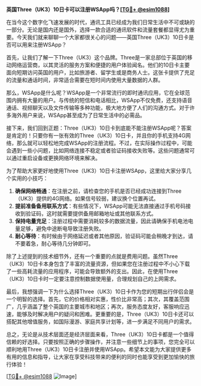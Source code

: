 **英国Three（UK3）10日卡可以注册WSApp吗？[[TG💪+ @esim1088](https://t.me/s/esim1088)]**

在当今这个数字化飞速发展的时代，通讯工具已经成为我们日常生活中不可或缺的一部分。无论是国内还是国外，选择一款合适的通讯软件和流量套餐都显得尤为重要。今天我们就来聊聊一个大家都很关心的问题——英国Three（UK3）10日卡是否可以用来注册WSApp？

首先，让我们了解一下Three（UK3）这个品牌。Three是一家总部位于英国的移动网络运营商，以其灵活的服务方案和便捷的用户体验闻名。他们的10日卡主要面向短期访问英国的用户，比如旅游者、留学生或是商务人士。这张卡提供了充足的流量和通话时间，非常适合需要在短时间内使用大量数据的人群。

那么，WSApp是什么呢？WSApp是一个非常流行的即时通讯应用，它在全球范围内拥有大量的用户。与传统的短信和电话相比，WSApp不仅免费，还支持语音通话、视频聊天以及文件传输等多种功能，极大地方便了人们的沟通方式。对于许多海外用户来说，WSApp甚至成为了日常生活中的必需品。

接下来，我们回到正题：Three（UK3）10日卡到底能不能注册WSApp呢？答案是肯定的！只要你有一张有效的Three（UK3）10日卡，并且你的手机支持4G网络，那么就可以轻松地完成WSApp的注册流程。不过，在实际操作过程中，可能会遇到一些小问题，比如网络连接不稳定或者验证码接收失败等。这些问题通常可以通过重启设备或更换网络环境来解决。

为了帮助大家更好地使用Three（UK3）10日卡注册WSApp，这里给大家分享几个实用的小技巧：

1. **确保网络畅通**：在注册之前，请检查您的手机是否已经成功连接到Three（UK3）提供的4G网络。如果信号较弱，建议换个位置再试。
2. **提前准备备用联系方式**：有些情况下，WSApp可能无法直接通过手机号码接收到验证码，这时就需要提供备用邮箱地址或其他联系方式。
3. **保持电量充足**：注册过程中需要消耗较多的数据流量，因此请确保手机电池电量足够，避免中途断电导致注册失败。
4. **耐心等待**：有时候由于网络延迟或者其他原因，验证码可能会稍晚才到达，请不要着急，耐心等待几分钟即可。

除了上述提到的技术细节外，还有一个重要的点就是费用问题。虽然Three（UK3）10日卡本身包含了丰富的流量资源，但如果您在注册过程中不小心下载了一些高耗流量的应用程序，可能会导致额外的支出。因此，在使用Three（UK3）10日卡时一定要注意控制数据使用量，合理规划自己的上网需求。

最后，我想强调一下为什么选择Three（UK3）10日卡作为您的短期出行伴侣会是一个明智的选择。首先，它的价格相对实惠，性价比非常高；其次，其覆盖范围广，几乎涵盖了整个英国的主要城市和地区；再次，服务态度友好，客服响应迅速，能够及时解决用户的疑问和困难。更重要的是，Three（UK3）10日卡还可以搭配其他增值服务，如国际漫游、家庭共享计划等，进一步满足不同用户的需求。

总之，无论是从技术层面还是经济层面来看，Three（UK3）10日卡都是一个值得信赖的好选择。只要按照正确的步骤操作，并注意一些细节上的事项，您完全可以顺利地用Three（UK3）10日卡注册并使用WSApp。希望本文能为大家提供更多有用的信息和指导，让大家在享受科技带来的便利的同时也能享受到更加愉快的旅行体验！

[[TG💪+ @esim1088](https://t.me/s/esim1088) ![Image](https://i.postimg.cc/4NQfJmqS/Snipaste-2025-05-13-00-14-12.png)]